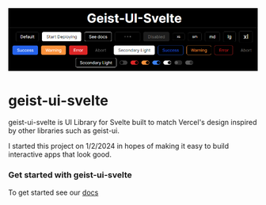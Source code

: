 <img src="./src/lib/assets/demo-page.png">

# geist-ui-svelte

geist-ui-svelte is UI Library for Svelte built to match Vercel's design inspired by other libraries such as geist-ui.

I started this project on 1/2/2024 in hopes of making it easy to build interactive apps that look good.

### Get started with geist-ui-svelte

To get started see our [docs](https://geist-ui-svelte.dev/guide/introduction)
